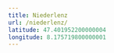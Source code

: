 ```yaml
---
title: Niederlenz
url: /niederlenz/
latitude: 47.401952200000004
longitude: 8.175719800000001
---
```

